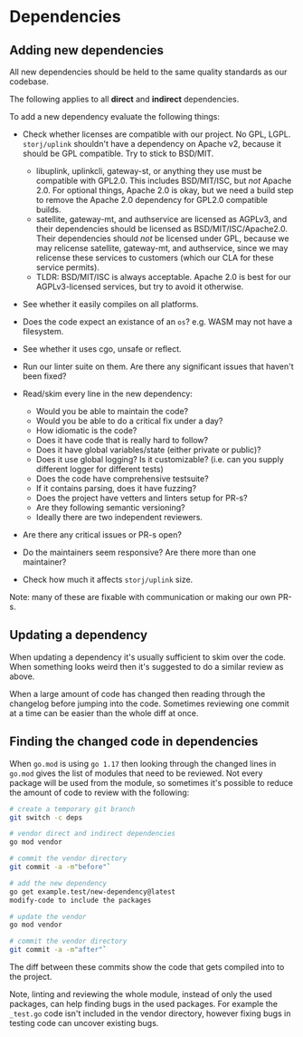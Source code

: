 # Dependencies

## Adding new dependencies

All new dependencies should be held to the same quality standards as our codebase.

The following applies to all **direct** and **indirect** dependencies.

To add a new dependency evaluate the following things:

* Check whether licenses are compatible with our project. No GPL, LGPL. `storj/uplink` shouldn't have a dependency on Apache v2, because it should be GPL compatible. Try to stick to BSD/MIT.
    * libuplink, uplinkcli, gateway-st, or anything they use must be compatible with GPL2.0. This includes BSD/MIT/ISC, but _not_ Apache 2.0. For optional things, Apache 2.0 is okay, but we need a build step to remove the Apache 2.0 dependency for GPL2.0 compatible builds.
    * satellite, gateway-mt, and authservice are licensed as AGPLv3, and their dependencies should be licensed as BSD/MIT/ISC/Apache2.0. Their dependencies should _not_ be licensed under GPL, because we may relicense satellite, gateway-mt, and authservice, since we may relicense these services to customers (which our CLA for these service permits).
    * TLDR: BSD/MIT/ISC is always acceptable. Apache 2.0 is best for our AGPLv3-licensed services, but try to avoid it otherwise.

* See whether it easily compiles on all platforms.

* Does the code expect an existance of an `os`? e.g. WASM may not have a filesystem.

* See whether it uses cgo, unsafe or reflect.

* Run our linter suite on them. Are there any significant issues that haven't been fixed?

* Read/skim every line in the new dependency:

	* Would you be able to maintain the code?
	* Would you be able to do a critical fix under a day?
	* How idiomatic is the code?
	* Does it have code that is really hard to follow?
	* Does it have global variables/state (either private or public)?
	* Does it use global logging? Is it customizable? (i.e. can you supply different logger for different tests)
	* Does the code have comprehensive testsuite?
	* If it contains parsing, does it have fuzzing?
	* Does the project have vetters and linters setup for PR-s?
	* Are they following semantic versioning?
	* Ideally there are two independent reviewers.

* Are there any critical issues or PR-s open?

* Do the maintainers seem responsive? Are there more than one maintainer?

* Check how much it affects `storj/uplink` size.

Note: many of these are fixable with communication or making our own PR-s.

## Updating a dependency

When updating a dependency it's usually sufficient to skim over the code.
When something looks weird then it's suggested to do a similar review as above.

When a large amount of code has changed then reading through the changelog
before jumping into the code. Sometimes reviewing one commit at a time can
be easier than the whole diff at once.

## Finding the changed code in dependencies

When `go.mod` is using `go 1.17` then looking through the changed lines
in `go.mod` gives the list of modules that need to be reviewed.
Not every package will be used from the module, so sometimes it's possible
to reduce the amount of code to review with the following:

``` sh
# create a temporary git branch
git switch -c deps

# vendor direct and indirect dependencies
go mod vendor

# commit the vendor directory
git commit -a -m"before"`

# add the new dependency
go get example.test/new-dependency@latest
modify-code to include the packages

# update the vendor
go mod vendor

# commit the vendor directory
git commit -a -m"after"`
```

The diff between these commits show the code that gets compiled into to the
project.

Note, linting and reviewing the whole module, instead of only the used
packages, can help finding bugs in the used packages. For example the
`_test.go` code isn't included in the vendor directory, however fixing
bugs in testing code can uncover existing bugs.

